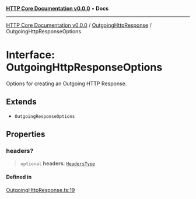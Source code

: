 [**HTTP Core Documentation v0.0.0**](../../README.md) • **Docs**

***

[HTTP Core Documentation v0.0.0](../../modules.md) / [OutgoingHttpResponse](../README.md) / OutgoingHttpResponseOptions

# Interface: OutgoingHttpResponseOptions

Options for creating an Outgoing HTTP Response.

## Extends

- `OutgoingResponseOptions`

## Properties

### headers?

> `optional` **headers**: [`HeadersType`](../../declarations/type-aliases/HeadersType.md)

#### Defined in

[OutgoingHttpResponse.ts:19](https://github.com/stonemjs/http-core/blob/3497087dac965583296f5092cd519a9aa0728373/src/OutgoingHttpResponse.ts#L19)
